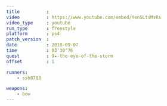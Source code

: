 ```yaml
---
title          :
video          : https://www.youtube.com/embed/YenSLtsMsRs
video_type     : youtube
run_type       : freestyle
platform       : ps4
patch_version  :
date           : 2018-09-07
time           : 03'30"76
quest          : 9★-the-eye-of-the-storm
offset         : 1

runners:
    - ssh0703

weapons:
    - bow
---
```

